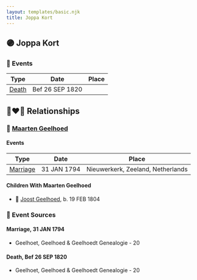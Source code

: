 ```yaml
---
layout: templates/basic.njk
title: Joppa Kort
---
```

## 🟣 Joppa Kort

### 📆 Events

Type | Date | Place
------ | ------ | ------
[Death](#event-382c0b40-c03f-4c83-a0da-ad1b496e5860) | Bef 26 SEP 1820 |

## 👩‍❤️‍👨 Relationships

### 🔵 [Maarten Geelhoed](/people/3/33889936)

#### Events

Type | Date | Place
------ | ------ | ------
[Marriage](#event-fe18af3b-6e89-4705-96fd-6e8dcf1e4b41) | 31 JAN 1794 | Nieuwerkerk, Zeeland, Netherlands
#### Children With Maarten Geelhoed
* 🔵 [Joost Geelhoed](/people/7/72031888), b. 19 FEB 1804
### 📰 Event Sources

#### <a id="event-fe18af3b-6e89-4705-96fd-6e8dcf1e4b41"></a> Marriage, 31 JAN 1794
* Geelhoet, Geelhoed & Geelhoedt Genealogie  - 20
#### <a id="event-382c0b40-c03f-4c83-a0da-ad1b496e5860"></a> Death, Bef 26 SEP 1820
* Geelhoet, Geelhoed & Geelhoedt Genealogie  - 20
